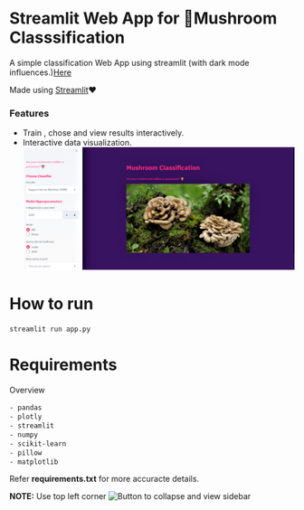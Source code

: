 # Streamlit Web App for 🍄Mushroom Classsification

A simple classification Web App using streamlit (with dark mode influences.)[Here](https://mushroom-st.herokuapp.com/)

Made using [Streamlit](https://github.com/streamlit/streamlit)❤️

### Features
- Train , chose and view results interactively.
- Interactive data visualization.
![Main Page](main_page.png)

# How to run
``` streamlit run app.py ```

# Requirements
Overview
 ```  
 - pandas 
 - plotly
 - streamlit
 - numpy
 - scikit-learn
 - pillow
 - matplotlib
```
 Refer **requirements.txt** for more accuracte details.
 
 
 
 
 
 
 
 
 **NOTE:**  Use top left corner ![Button](Button.png) to collapse and view sidebar


